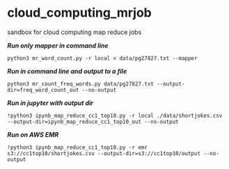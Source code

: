 # cloud_computing_mrjob
sandbox for cloud computing map reduce jobs

***Run only mapper in command line***
```
python3 mr_word_count.py -r local < data/pg27827.txt --mapper
```

***Run in command line and output to a file***
```
python3 mr_count_freq_words.py data/pg27827.txt --output-dir=freq_word_count_out --no-output
```

***Run in jupyter with output dir***
```
!python3 ipynb_map_reduce_cc1_top10.py -r local ./data/shortjokes.csv --output-dir=ipynb_map_reduce_cc1_top10_out --no-output
```

***Run on AWS EMR***
```
!python3 ipynb_map_reduce_cc1_top10.py -r emr s3://cc1top10/shortjokes.csv --output-dir=s3://cc1top10/output --no-output
```
